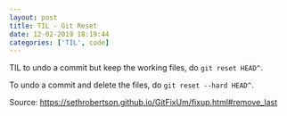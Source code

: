 ```yaml
---
layout: post
title: TIL - Git Reset
date: 12-02-2019 18:19:44
categories: ['TIL', code]
---
```


TIL to undo a commit but keep the working files, do `git reset HEAD^`.

To undo a commit and delete the files, do `git reset --hard HEAD^`.

Source: https://sethrobertson.github.io/GitFixUm/fixup.html#remove_last
